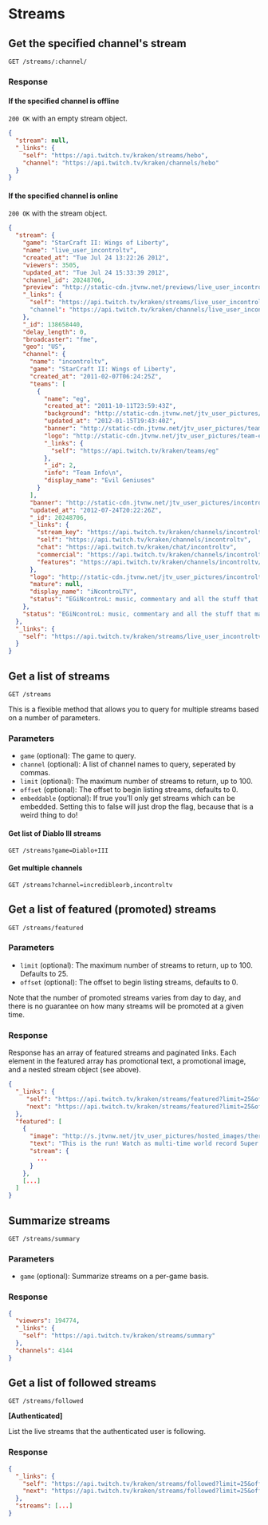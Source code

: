 # Streams

## Get the specified channel's stream

`GET /streams/:channel/`

### Response

#### If the specified channel is offline

`200 OK` with an empty stream object.

```json
{
  "stream": null,
  "_links": {
    "self": "https://api.twitch.tv/kraken/streams/hebo",
    "channel": "https://api.twitch.tv/kraken/channels/hebo"
  }
}
```

#### If the specified channel is online

`200 OK` with the stream object.

```json
{
  "stream": {
    "game": "StarCraft II: Wings of Liberty",
    "name": "live_user_incontroltv",
    "created_at": "Tue Jul 24 13:22:26 2012",
    "viewers": 3505,
    "updated_at": "Tue Jul 24 15:33:39 2012",
    "channel_id": 20248706,
    "preview": "http://static-cdn.jtvnw.net/previews/live_user_incontroltv-630x473.jpg",
    "_links": {
      "self": "https://api.twitch.tv/kraken/streams/live_user_incontroltv"
      "channel": "https://api.twitch.tv/kraken/channels/live_user_incontroltv"
    },
    "_id": 138658440,
    "delay_length": 0,
    "broadcaster": "fme",
    "geo": "US",
    "channel": {
      "name": "incontroltv",
      "game": "StarCraft II: Wings of Liberty",
      "created_at": "2011-02-07T06:24:25Z",
      "teams": [
        {
          "name": "eg",
          "created_at": "2011-10-11T23:59:43Z",
          "background": "http://static-cdn.jtvnw.net/jtv_user_pictures/team-eg-background_image-089a407eb59fe3b2.png",
          "updated_at": "2012-01-15T19:43:40Z",
          "banner": "http://static-cdn.jtvnw.net/jtv_user_pictures/team-eg-banner_image-8089b058e6ffe4cd-640x125.png",
          "logo": "http://static-cdn.jtvnw.net/jtv_user_pictures/team-eg-team_logo_image-53eaf029dad7d5c9-300x300.png",
          "_links": {
            "self": "https://api.twitch.tv/kraken/teams/eg"
          },
          "_id": 2,
          "info": "Team Info\n",
          "display_name": "Evil Geniuses"
        }
      ],
      "banner": "http://static-cdn.jtvnw.net/jtv_user_pictures/incontroltv-channel_header_image-612847bc6f091b50-640x125.jpeg",
      "updated_at": "2012-07-24T20:22:26Z",
      "_id": 20248706,
      "_links": {
        "stream_key": "https://api.twitch.tv/kraken/channels/incontroltv/stream_key",
        "self": "https://api.twitch.tv/kraken/channels/incontroltv",
        "chat": "https://api.twitch.tv/kraken/chat/incontroltv",
        "commercial": "https://api.twitch.tv/kraken/channels/incontroltv/commercial",
        "features": "https://api.twitch.tv/kraken/channels/incontroltv/features"
      },
      "logo": "http://static-cdn.jtvnw.net/jtv_user_pictures/incontroltv-profile_image--300x300.",
      "mature": null,
      "display_name": "iNcontroLTV",
      "status": "EGiNcontroL: music, commentary and all the stuff that makes rainbows and children possible"
    },
    "status": "EGiNcontroL: music, commentary and all the stuff that makes rainbows and children possible"
  },
  "_links": {
    "self": "https://api.twitch.tv/kraken/streams/live_user_incontroltv"
  }
}
```

## Get a list of streams <a id="streams"/>

`GET /streams`

This is a flexible method that allows you to query for multiple streams based on a number of parameters.

### Parameters

- `game` (optional): The game to query.
- `channel` (optional): A list of channel names to query, seperated by commas.
- `limit` (optional): The maximum number of streams to return, up to 100.
- `offset` (optional): The offset to begin listing streams, defaults to 0.
- `embeddable` (optional): If true you'll only get streams which can be embedded. Setting this to false will just drop the flag, because that is a weird thing to do!

#### Get list of Diablo III streams

`GET /streams?game=Diablo+III`

#### Get multiple channels

`GET /streams?channel=incredibleorb,incontroltv`

## Get a list of featured (promoted) streams

`GET /streams/featured`

### Parameters

- `limit` (optional): The maximum number of streams to return, up to 100. Defaults to 25.
- `offset` (optional): The offset to begin listing streams, defaults to 0.

Note that the number of promoted streams varies from day to day, and there is no guarantee on how many streams will be promoted at a given time.

### Response
    
Response has an array of featured streams and paginated links. Each element in the featured array has promotional text, a promotional image, and a nested stream object (see above).

```json
{
  "_links": {
     "self": "https://api.twitch.tv/kraken/streams/featured?limit=25&offset=0",
     "next": "https://api.twitch.tv/kraken/streams/featured?limit=25&offset=25"
  },
  "featured": [
    {
      "image": "http://s.jtvnw.net/jtv_user_pictures/hosted_images/therun.jpg",
      "text": "This is the run! Watch as multi-time world record Super Mario 64 gamer, Siglemic, pushes the N64 classic to its absolute limits.",
      "stream": {
        ...
      }
    },
    [...]
  ]
}
```
    
## Summarize streams  <a id="summary"/>

`GET /streams/summary`

### Parameters

- `game` (optional): Summarize streams on a per-game basis.

### Response

```json
{
  "viewers": 194774,
  "_links": {
    "self": "https://api.twitch.tv/kraken/streams/summary"
  },
  "channels": 4144
}
```

## Get a list of followed streams

`GET /streams/followed`

**[Authenticated]**

List the live streams that the authenticated user is following.


### Response

```json
{
  "_links": {
    "self": "https://api.twitch.tv/kraken/streams/followed?limit=25&offset=0",
    "next": "https://api.twitch.tv/kraken/streams/followed?limit=25&offset=25"
  },
  "streams": [...]
}
```
